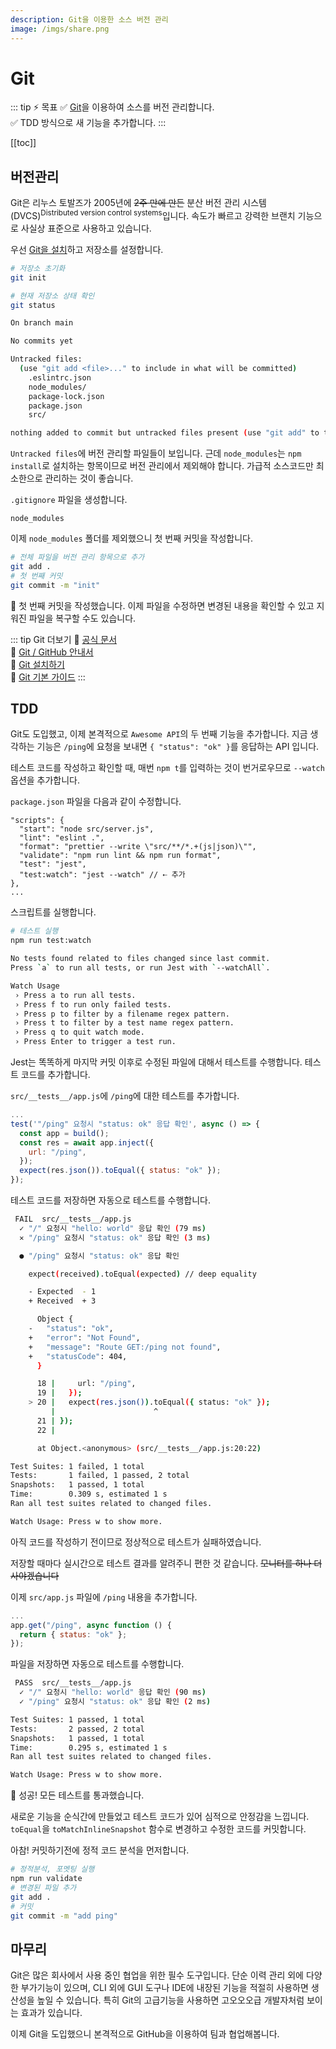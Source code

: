 ```yaml
---
description: Git을 이용한 소스 버전 관리
image: /imgs/share.png
---
```


# Git

::: tip ⚡️ 목표
✅ [Git](https://git-scm.org/)을 이용하여 소스를 버전 관리합니다.  
✅ TDD 방식으로 새 기능을 추가합니다.
:::

[[toc]]

## 버전관리

<Chat-KakaoRoom>
  <Chat-KakaoMsg avatar="senior" user="촋 CTO" msg="지난번에 파일을 압축해서 보내주셨는데, 혹시 GitHub 저장소에 초대해 주실 수 있나요?" isMe="false" />
  <Chat-KakaoMsg msg="아.. 저희가 아직 Git을 안쓰고 소스를 이메일로 공유하고 있어서요.. ㅠㅠ" isMe="true" />
  <Chat-KakaoMsg msg="매일매일 하루에 한번씩 압축해서 보관해요! ㅎㅎ" isMe="true" />
  <Chat-KakaoMsg avatar="senior" user="촋 CTO" msg="읔.. 그럼 이번에 본격적으로 Git을 도입해볼까요??" isMe="false" />
  <Chat-KakaoMsg msg="Git을 사용하면 타임머신처럼 이전 상태로 쉽게 돌아갈 수 있고 협업도 더 간편해질거에요 ㅎㅎ" isMe="false" />
  <Chat-KakaoMsg msg="오.. 좋습니다!" isMe="true" />
</Chat-KakaoRoom>

Git은 리누스 토발즈가 2005년에 ~~2주 만에 만든~~ 분산 버전 관리 시스템(DVCS)<sup>Distributed version control systems</sup>입니다. 속도가 빠르고 강력한 브랜치 기능으로 사실상 표준으로 사용하고 있습니다.

우선 [Git을 설치](https://subicura.com/git/prepare/git-setup.html?utm_source=subicura.com&utm_medium=referral&utm_campaign=devops)하고 저장소를 설정합니다.

```sh
# 저장소 초기화
git init

# 현재 저장소 상태 확인
git status
```

```sh
On branch main

No commits yet

Untracked files:
  (use "git add <file>..." to include in what will be committed)
	.eslintrc.json
	node_modules/
	package-lock.json
	package.json
	src/

nothing added to commit but untracked files present (use "git add" to track)
```

`Untracked files`에 버전 관리할 파일들이 보입니다. 근데 `node_modules`는 `npm install`로 설치하는 항목이므로 버전 관리에서 제외해야 합니다. 가급적 소스코드만 최소한으로 관리하는 것이 좋습니다.

`.gitignore` 파일을 생성합니다.

```
node_modules
```

이제 `node_modules` 폴더를 제외했으니 첫 번째 커밋을 작성합니다.

```sh
# 전체 파일을 버전 관리 항목으로 추가
git add .
# 첫 번째 커밋
git commit -m "init"
```

🎉 첫 번째 커밋을 작성했습니다. 이제 파일을 수정하면 변경된 내용을 확인할 수 있고 지워진 파일을 복구할 수도 있습니다.

::: tip Git 더보기
📔 [공식 문서](https://git-scm.com/doc)  
📔 [Git / GitHub 안내서](https://subicura.com/git/?utm_source=subicura.com&utm_medium=referral&utm_campaign=devops)  
📝 [Git 설치하기](https://subicura.com/git/prepare/?utm_source=subicura.com&utm_medium=referral&utm_campaign=devops)  
📝 [Git 기본 가이드](https://subicura.com/git/guide/?utm_source=subicura.com&utm_medium=referral&utm_campaign=devops#git%E1%84%8B%E1%85%B4-%E1%84%90%E1%85%B3%E1%86%A8%E1%84%8C%E1%85%B5%E1%86%BC)
:::

## TDD

Git도 도입했고, 이제 본격적으로 `Awesome API`의 두 번째 기능을 추가합니다. 지금 생각하는 기능은 `/ping`에 요청을 보내면 `{ "status": "ok" }`를 응답하는 API 입니다.

<Chat-KakaoRoom>
  <Chat-KakaoMsg msg="Git 첫 번째 Commit 성공했어요!" isMe="true" />
  <Chat-KakaoMsg avatar="senior" user="촋 CTO" msg="오.. 축하합니다!" isMe="false" />
  <Chat-KakaoMsg msg="이번에 새로운 기능을 추가하고 있는데.. 혹시 TDD 방식으로 만들어 볼 수 있을까요?" isMe="true" />
  <Chat-KakaoMsg avatar="senior" user="촋 CTO" msg="테스트 코드가 마음에 드셨나 보네요 ㅎㅎ" isMe="false" />
  <Chat-KakaoMsg msg="그럼 본격적으로 테스트 코드를 더 작성해볼까요??" isMe="false" />
  <Chat-KakaoMsg msg="네네 ㅎㅎ" isMe="true" />
</Chat-KakaoRoom>

테스트 코드를 작성하고 확인할 때, 매번 `npm t`를 입력하는 것이 번거로우므로 `--watch` 옵션을 추가합니다.

`package.json` 파일을 다음과 같이 수정합니다.

```json{7}
"scripts": {
  "start": "node src/server.js",
  "lint": "eslint .",
  "format": "prettier --write \"src/**/*.+(js|json)\"",
  "validate": "npm run lint && npm run format",
  "test": "jest",
  "test:watch": "jest --watch" // ⇠ 추가
},
...
```

스크립트를 실행합니다.

```sh
# 테스트 실행
npm run test:watch
```

```sh
No tests found related to files changed since last commit.
Press `a` to run all tests, or run Jest with `--watchAll`.

Watch Usage
 › Press a to run all tests.
 › Press f to run only failed tests.
 › Press p to filter by a filename regex pattern.
 › Press t to filter by a test name regex pattern.
 › Press q to quit watch mode.
 › Press Enter to trigger a test run.
```

Jest는 똑똑하게 마지막 커밋 이후로 수정된 파일에 대해서 테스트를 수행합니다. 테스트 코드를 추가합니다.

`src/__tests__/app.js`에 `/ping`에 대한 테스트를 추가합니다.

```js
...
test('"/ping" 요청시 "status: ok" 응답 확인', async () => {
  const app = build();
  const res = await app.inject({
    url: "/ping",
  });
  expect(res.json()).toEqual({ status: "ok" });
});
```

테스트 코드를 저장하면 자동으로 테스트를 수행합니다.

```sh
 FAIL  src/__tests__/app.js
  ✓ "/" 요청시 "hello: world" 응답 확인 (79 ms)
  ✕ "/ping" 요청시 "status: ok" 응답 확인 (3 ms)

  ● "/ping" 요청시 "status: ok" 응답 확인

    expect(received).toEqual(expected) // deep equality

    - Expected  - 1
    + Received  + 3

      Object {
    -   "status": "ok",
    +   "error": "Not Found",
    +   "message": "Route GET:/ping not found",
    +   "statusCode": 404,
      }

      18 |     url: "/ping",
      19 |   });
    > 20 |   expect(res.json()).toEqual({ status: "ok" });
         |                      ^
      21 | });
      22 |

      at Object.<anonymous> (src/__tests__/app.js:20:22)

Test Suites: 1 failed, 1 total
Tests:       1 failed, 1 passed, 2 total
Snapshots:   1 passed, 1 total
Time:        0.309 s, estimated 1 s
Ran all test suites related to changed files.

Watch Usage: Press w to show more.
```

아직 코드를 작성하기 전이므로 정상적으로 테스트가 실패하였습니다.

저장할 때마다 실시간으로 테스트 결과를 알려주니 편한 것 같습니다. ~~모니터를 하나 더 사야겠습니다~~

이제 `src/app.js` 파일에 `/ping` 내용을 추가합니다.

```js
...
app.get("/ping", async function () {
  return { status: "ok" };
});
```

파일을 저장하면 자동으로 테스트를 수행합니다.

```sh
 PASS  src/__tests__/app.js
  ✓ "/" 요청시 "hello: world" 응답 확인 (90 ms)
  ✓ "/ping" 요청시 "status: ok" 응답 확인 (2 ms)

Test Suites: 1 passed, 1 total
Tests:       2 passed, 2 total
Snapshots:   1 passed, 1 total
Time:        0.295 s, estimated 1 s
Ran all test suites related to changed files.

Watch Usage: Press w to show more.
```

🎉 성공! 모든 테스트를 통과했습니다.

새로운 기능을 순식간에 만들었고 테스트 코드가 있어 심적으로 안정감을 느낍니다. `toEqual`을 `toMatchInlineSnapshot` 함수로 변경하고 수정한 코드를 커밋합니다.

아참! 커밋하기전에 정적 코드 분석을 먼저합니다.

```sh
# 정적분석, 포멧팅 실행
npm run validate
# 변경된 파일 추가
git add .
# 커밋
git commit -m "add ping"
```

## 마무리

Git은 많은 회사에서 사용 중인 협업을 위한 필수 도구입니다. 단순 이력 관리 외에 다양한 부가기능이 있으며, CLI 외에 GUI 도구나 IDE에 내장된 기능을 적절히 사용하면 생산성을 높일 수 있습니다. 특히 Git의 고급기능을 사용하면 고오오오급 개발자처럼 보이는 효과가 있습니다.

이제 Git을 도입했으니 본격적으로 GitHub을 이용하여 팀과 협업해봅니다.
